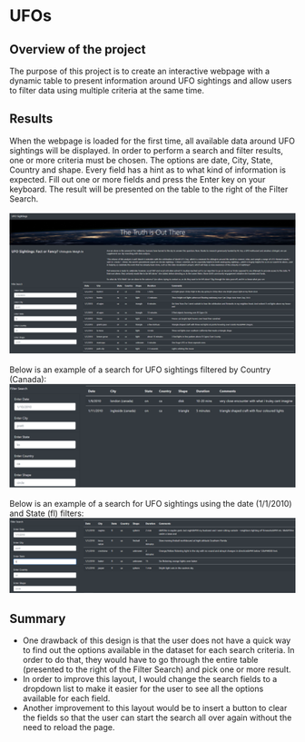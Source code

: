# UFOs

## Overview of the project
The purpose of this project is to create an interactive webpage with a dynamic table to present information around UFO sightings and allow users to filter data using multiple criteria at the same time.
<br>
## Results
When the webpage is loaded for the first time, all available data around UFO sightings will be displayed. In order to perform a search and filter results, one or more criteria must be chosen. The options are date, City, State, Country and shape. Every field has a hint as to what kind of information is expected. Fill out one or more fields and press the Enter key on your keyboard. The result will be presented on the table to the right of the Filter Search.
<br><br>
<img src="static/images/UFO_website.PNG" alt="UFO website">
<br><br>
Below is an example of a search for UFO sightings filtered by Country (Canada):
<br>
<img src="static/images/UFO_country.PNG" alt="UFO sightings in Canada">
<br><br>
Below is an example of a search for UFO sightings using the date (1/1/2010) and State (fl) filters:
<br>
<img src="static/images/UFO_date_state.PNG" alt="UFO sightings in Florida on 1/1/2010">
<br>
## Summary
<ul>
<li>One drawback of this design is that the user does not have a quick way to find out the options available in the dataset for each search criteria. In order to do that, they would have to go through the entire table (presented to the right of the Filter Search) and pick one or more result.</li>
<li>In order to improve this layout, I would change the search fields to a dropdown list to make it easier for the user to see all the options available for each field.</li>
<li>Another improvement to this layout would be to insert a button to clear the fields so that the user can start the search all over again without the need to reload the page.</li>
</ul>   